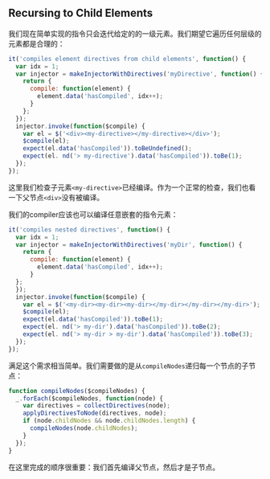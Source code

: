 ## Recursing to Child Elements
我们现在简单实现的指令只会迭代给定的的一级元素。我们期望它遍历任何层级的元素都是合理的：
```js
it('compiles element directives from child elements', function() {
  var idx = 1;
  var injector = makeInjectorWithDirectives('myDirective', function() {
    return {
      compile: function(element) {
        element.data('hasCompiled', idx++);
      } 
    };
  });
  injector.invoke(function($compile) {
    var el = $('<div><my-directive></my-directive></div>');
    $compile(el);
    expect(el.data('hasCompiled')).toBeUndefined();
    expect(el. nd('> my-directive').data('hasCompiled')).toBe(1);
  }); 
});
```
这里我们检查子元素`<my-directive>`已经编译。作为一个正常的检查，我们也看一下父节点`<div>`没有被编译。

我们的compiler应该也可以编译任意嵌套的指令元素：
```js
it('compiles nested directives', function() {
  var idx = 1;
  var injector = makeInjectorWithDirectives('myDir', function() {
    return {
      compile: function(element) {
        element.data('hasCompiled', idx++);
      }
  }; 
  });
  injector.invoke(function($compile) {
    var el = $('<my-dir><my-dir><my-dir></my-dir></my-dir></my-dir>');
    $compile(el);
    expect(el.data('hasCompiled')).toBe(1);
    expect(el. nd('> my-dir').data('hasCompiled')).toBe(2);
    expect(el. nd('> my-dir > my-dir').data('hasCompiled')).toBe(3);
  }); 
});
```
满足这个需求相当简单。我们需要做的是从`compileNodes`递归每一个节点的子节点：
```js
function compileNodes($compileNodes) {
  _.forEach($compileNodes, function(node) {
    var directives = collectDirectives(node);
    applyDirectivesToNode(directives, node);
    if (node.childNodes && node.childNodes.length) {
      compileNodes(node.childNodes);
    }
  }); 
}
```
在这里完成的顺序很重要：我们首先编译父节点，然后才是子节点。